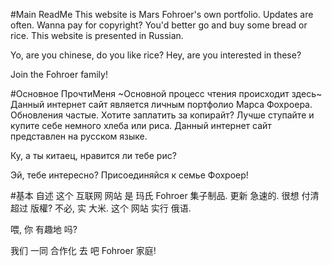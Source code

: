 #Main ReadMe
This website is Mars Fohroer's own portfolio. Updates are often. 
Wanna pay for copyright? You'd better go and buy some bread or rice.
This website is presented in Russian.

Yo, are you chinese, do you like rice?
Hey, are you interested in these?

Join the Fohroer family!

#Основное ПрочтиМеня
~Основной процесс чтения происходит здесь~
Данный интернет сайт является личным портфолио Марса Фохроера. Обновления частые.
Хотите заплатить за копирайт? Лучше ступайте и купите себе немного хлеба или риса.
Данный интернет сайт представлен на русском языке.

Ку, а ты китаец, нравится ли тебе рис?

Эй, тебе интересно? Присоединяйся к семье Фохроер!

#基本 自述
这个 互联网 网站 是 玛氏 Fohroer 集子制品. 更新 急速的.
很想 付清 超过 版權? 不必, 实 大米.
这个 网站 实行 俄语.

喂, 你 有趣地 吗?

我们 一同 合作化 去 吧 Fohroer 家庭!